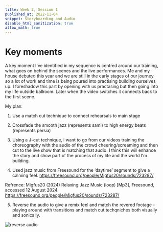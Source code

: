 ```yaml
---
title: Week 2, Session 1
published_at: 2022-11-04
snippet: Storyboarding and Audio
disable_html_sanitization: true
allow_math: true
---
```



# Key moments 

A key moment I've identified in my sequence is centred around our training, what goes on behind the scenes and the live performances. Me and my house debuted this year and we are still in the early stages of our journey so a lot of work and time is being poured into practising building ourselves up. I foreshadow this part by opening with us practasing but then going into my life outside ballroom. Later when the video switches it connects back to the first scene. 

​My plan: 

1. Use a match cut technique to connect rehearsals to main stage  

2. Crossfade the smooth jazz (represents sami) to high energy beats (represents persia)

3. Using a J-cut technique, I want to go from our videos training the choreography with the audio of the crowd cheering/screaming and then cut to the live show that is matching that audio. ​I think this will enhance the story and show part of the process of my life and the world I'm building.

4. Used jazz music from Freesound for the ‘daytime’ segment to give a calming feel. 
https://freesound.org/people/Migfus20/sounds/723287/ 

Refrence:
Migfus20 (2024) Relaxing Jazz Music (loop) [Mp3], Freesound, accessed 12 August 2024. https://freesound.org/people/Migfus20/sounds/723287/ 

5. Reverse the audio to give a remix feel and match the revered footage - playing around with transitions and match cut techqniches both visually and sonically. 


![reverse audio](image.jpg)
